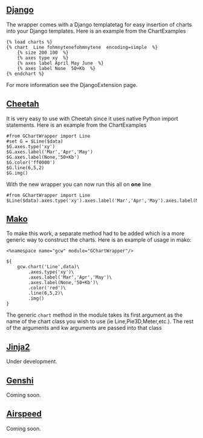 ## [Django](http://docs.djangoproject.com/en/dev/topics/templates/) ##

The wrapper comes with a Django templatetag for easy insertion of charts into your Django templates. Here is an example from the ChartExamples

```
{% load charts %}
{% chart  Line fohmnytenefohmnytene  encoding=simple  %}
    {% size 200 100  %}
    {% axes type xy  %}
    {% axes label April May June  %}
    {% axes label None  50+Kb  %}
{% endchart %}
```

For more information see the DjangoExtension page.

## [Cheetah](http://www.cheetahtemplate.org/) ##

It is very easy to use with Cheetah since it uses native Python import statements. Here is an example from the ChartExamples

```
#from GChartWrapper import Line
#set G = $Line($data)
$G.axes.type('xy')
$G.axes.label('Mar','Apr','May')
$G.axes.label(None,'50+Kb')
$G.color('ff0000')
$G.line(6,5,2)
$G.img()
```

With the new wrapper you can now run this all on **one** line

```
#from GChartWrapper import Line
$Line($data).axes.type('xy').axes.label('Mar','Apr','May').axes.label(None,'50+Kb').color('ff0000').line(6,5,2).img()
```

## [Mako](http://www.makotemplates.org/) ##

To make this work, a separate method had to be added which is a more generic way to construct the charts. Here is an example of usage in mako:

```
<%namespace name="gcw" module="GChartWrapper"/>

${
    gcw.chart('Line',data)\
        .axes.type('xy')\
        .axes.label('Mar','Apr','May')\
        .axes.label(None,'50+Kb')\
        .color('red')\
        .line(6,5,2)\
        .img()
}
```

The generic `chart` method in the module takes its first argument as the name of the chart class you wish to use (ie Line,Pie3D,Meter,etc.). The rest of the arguments and kw arguments are passed into that class

## [Jinja2](http://jinja.pocoo.org/2/) ##

Under development.

## [Genshi](http://genshi.edgewall.org/) ##

Coming soon.

## [Airspeed](http://dev.sanityinc.com/airspeed/) ##

Coming soon.